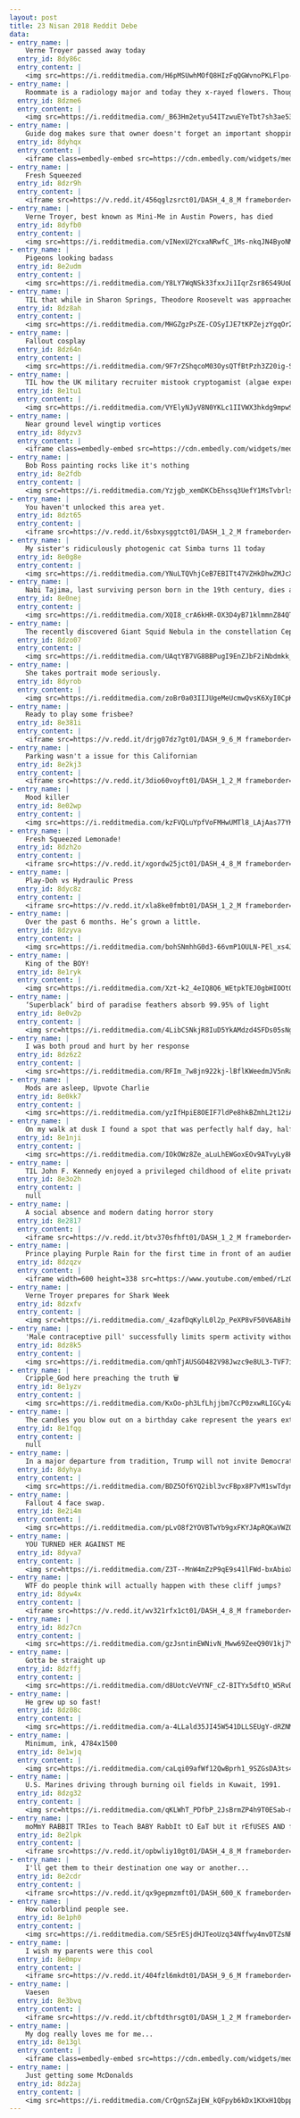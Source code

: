 ```yaml
---
layout: post
title: 23 Nisan 2018 Reddit Debe
data:
- entry_name: |
    Verne Troyer passed away today
  entry_id: 8dy86c
  entry_content: |
    <img src=https://i.redditmedia.com/H6pMSUwhMOfQ8HIzFqQGWvnoPKLFlpo-Dzd29FgrIlU.jpg?s=af1d1359071142601e51a9651311e1b0 frameborder=0>
- entry_name: |
    Roommate is a radiology major and today they x-rayed flowers. Thought you guys might enjoy
  entry_id: 8dzme6
  entry_content: |
    <img src=https://i.redditmedia.com/_B63Hm2etyu54ITzwuEYeTbt7sh3ae53AHV3-oVUFBg.jpg?s=945aa10f4187b473d47b3ef6b29fccf5 frameborder=0>
- entry_name: |
    Guide dog makes sure that owner doesn't forget an important shopping stop
  entry_id: 8dyhqx
  entry_content: |
    <iframe class=embedly-embed src=https://cdn.embedly.com/widgets/media.html?src=https%3A%2F%2Fgfycat.com%2Fifr%2FFrigidSlushyHamadryad&url=https%3A%2F%2Fgfycat.com%2FFrigidSlushyHamadryad&image=https%3A%2F%2Fthumbs.gfycat.com%2FFrigidSlushyHamadryad-size_restricted.gif&key=522baf40bd3911e08d854040d3dc5c07&type=text%2Fhtml&schema=gfycat width=600 height=1067 scrolling=no frameborder=0 allowfullscreen></iframe>
- entry_name: |
    Fresh Squeezed
  entry_id: 8dzr9h
  entry_content: |
    <iframe src=https://v.redd.it/456qglzsrct01/DASH_4_8_M frameborder=0></iframe>
- entry_name: |
    Verne Troyer, best known as Mini-Me in Austin Powers, has died
  entry_id: 8dyfb0
  entry_content: |
    <img src=https://i.redditmedia.com/vINexU2YcxaNRwfC_1Ms-nkqJN4ByoNMVkGFEURdDUc.jpg?s=cbfdbef79b3e0e92011118f38ed7d57d frameborder=0>
- entry_name: |
    Pigeons looking badass
  entry_id: 8e2udm
  entry_content: |
    <img src=https://i.redditmedia.com/Y8LY7WqNSk33fxxJi1IqrZsr86S49UoDhcjavp8d5E4.jpg?s=c056107a8dc467fd2c6d27b3a849643a frameborder=0>
- entry_name: |
    TIL that while in Sharon Springs, Theodore Roosevelt was approached by a 12-year-old girl who asked if he would like to have a badger. Expecting to humor her, he agreed, and the girl came back with a 2-week-old badger. President Roosevelt named him Josiah and he became one of the presidential pets.
  entry_id: 8dz8ah
  entry_content: |
    <img src=https://i.redditmedia.com/MHGZgzPsZE-COSyIJE7tKPZejzYgqOr234TVxRhdZz0.jpg?s=5af7057688dee42920121613a5877bd9 frameborder=0>
- entry_name: |
    Fallout cosplay
  entry_id: 8dz64n
  entry_content: |
    <img src=https://i.redditmedia.com/9F7rZShqcoM03OysQTfBtPzh3Z20ig-S7eJNtEVAP3Y.jpg?s=267e459d868b613abc4bd9898e930fed frameborder=0>
- entry_name: |
    TIL how the UK military recruiter mistook cryptogamist (algae expert) for cryptogramist and sent Geoffrey Tandy to join the code breakers; he wasn't so useful until captured German papers arrived water-logged; with his expertise they salvaged them, cracked the code, and hastened the victory.
  entry_id: 8e1tu1
  entry_content: |
    <img src=https://i.redditmedia.com/VYElyNJyV8N0YKLc1IIVWX3hkdg9mpwSMc-sHJe8P-Q.jpg?s=760147fe11cccaabdf25ac684f91dd04 frameborder=0>
- entry_name: |
    Near ground level wingtip vortices
  entry_id: 8dyzv3
  entry_content: |
    <iframe class=embedly-embed src=https://cdn.embedly.com/widgets/media.html?src=https%3A%2F%2Fgfycat.com%2Fifr%2FGleamingZealousBlacknorwegianelkhound&url=https%3A%2F%2Fgfycat.com%2FGleamingZealousBlacknorwegianelkhound&image=https%3A%2F%2Fthumbs.gfycat.com%2FGleamingZealousBlacknorwegianelkhound-size_restricted.gif&key=522baf40bd3911e08d854040d3dc5c07&type=text%2Fhtml&schema=gfycat width=600 height=600 scrolling=no frameborder=0 allowfullscreen></iframe>
- entry_name: |
    Bob Ross painting rocks like it's nothing
  entry_id: 8e2fdb
  entry_content: |
    <img src=https://i.redditmedia.com/Yzjgb_xemDKCbEhssq3UefY1MsTvbrlsFWbmf_wW96E.gif?fm=jpg&s=c30c60cb99b311b0b8db7b4132253662 frameborder=0>
- entry_name: |
    You haven't unlocked this area yet.
  entry_id: 8dzt65
  entry_content: |
    <iframe src=https://v.redd.it/6sbxysggtct01/DASH_1_2_M frameborder=0></iframe>
- entry_name: |
    My sister's ridiculously photogenic cat Simba turns 11 today
  entry_id: 8e0g8e
  entry_content: |
    <img src=https://i.redditmedia.com/YNuLTQVhjCeB7EBITt47VZHkDhwZMJcXOEaiXZSsX6c.jpg?s=26e780ce82b8aa128d96700110df5585 frameborder=0>
- entry_name: |
    Nabi Tajima, last surviving person born in the 19th century, dies at age 117
  entry_id: 8e0nej
  entry_content: |
    <img src=https://i.redditmedia.com/XQI8_crA6kHR-OX3D4yB71klmmnZ84QT3eztocmxbFk.jpg?s=c6dc22ffd05138c2d6b845048f448161 frameborder=0>
- entry_name: |
    The recently discovered Giant Squid Nebula in the constellation Cepheus
  entry_id: 8dzo07
  entry_content: |
    <img src=https://i.redditmedia.com/UAqtYB7VG8BBPugI9EnZJbF2iNbdmkk_S3W066ukAac.jpg?s=336c084eaec23a49a0123070e3863c99 frameborder=0>
- entry_name: |
    She takes portrait mode seriously.
  entry_id: 8dyrob
  entry_content: |
    <img src=https://i.redditmedia.com/zoBr0a03IIJUgeMeUcmwQvsK6XyI0CpKyImBcNV1Hdk.jpg?s=be49117f4155d9c922c6e9060fb028f3 frameborder=0>
- entry_name: |
    Ready to play some frisbee?
  entry_id: 8e381i
  entry_content: |
    <iframe src=https://v.redd.it/drjg07dz7gt01/DASH_9_6_M frameborder=0></iframe>
- entry_name: |
    Parking wasn't a issue for this Californian
  entry_id: 8e2kj3
  entry_content: |
    <iframe src=https://v.redd.it/3dio60voyft01/DASH_1_2_M frameborder=0></iframe>
- entry_name: |
    Mood killer
  entry_id: 8e02wp
  entry_content: |
    <img src=https://i.redditmedia.com/kzFVQLuYpfVoFMHwUMTl8_LAjAas77YK91XH6yPVBjc.png?s=11e8eb93223525207ff1fcd81b920e2d frameborder=0>
- entry_name: |
    Fresh Squeezed Lemonade!
  entry_id: 8dzh2o
  entry_content: |
    <iframe src=https://v.redd.it/xgordw25jct01/DASH_4_8_M frameborder=0></iframe>
- entry_name: |
    Play-Doh vs Hydraulic Press
  entry_id: 8dyc8z
  entry_content: |
    <iframe src=https://v.redd.it/xla8ke0fmbt01/DASH_1_2_M frameborder=0></iframe>
- entry_name: |
    Over the past 6 months. He’s grown a little.
  entry_id: 8dzyva
  entry_content: |
    <img src=https://i.redditmedia.com/bohSNmhhG0d3-66vmP1OULN-PEl_xs4JUbpMNcbYC1M.jpg?s=bd7be6b2c0f8df06787a18e849cff157 frameborder=0>
- entry_name: |
    King of the BOY!
  entry_id: 8e1ryk
  entry_content: |
    <img src=https://i.redditmedia.com/Xzt-k2_4eIQ8Q6_WEtpkTEJ0gbHIOOtQM2bNApV3di0.jpg?s=0c3c0b0f3009750df08e99b3187a5f01 frameborder=0>
- entry_name: |
    ‘Superblack’ bird of paradise feathers absorb 99.95% of light
  entry_id: 8e0v2p
  entry_content: |
    <img src=https://i.redditmedia.com/4LibCSNkjR8IuD5YkAMdzd4SFDs05sNgT1_DUv95Jmk.jpg?s=17442801eda7b565e05c994db9d46a04 frameborder=0>
- entry_name: |
    I was both proud and hurt by her response
  entry_id: 8dz6z2
  entry_content: |
    <img src=https://i.redditmedia.com/RFIm_7w8jn922kj-lBflKWeedmJV5nRaoS5YMgfIH9Y.jpg?s=ffa5c5da35be9649f43587a506f754a6 frameborder=0>
- entry_name: |
    Mods are asleep, Upvote Charlie
  entry_id: 8e0kk7
  entry_content: |
    <img src=https://i.redditmedia.com/yzIfHpiE8OEIF7ldPe8hkBZmhL2t12iAlg82-YjUiGQ.jpg?s=0f9c8067cf9c173adfb6e69695bd380f frameborder=0>
- entry_name: |
    On my walk at dusk I found a spot that was perfectly half day, half night.
  entry_id: 8e1nji
  entry_content: |
    <img src=https://i.redditmedia.com/IOkOWz8Ze_aLuLhEWGoxEOv9ATvyLy8HSUdlbqL6HxY.jpg?s=9cf389d8ef216a27d05df1ea07499b52 frameborder=0>
- entry_name: |
    TIL John F. Kennedy enjoyed a privileged childhood of elite private schools, sailboats, servants and summer homes during the Great Depression. He later claimed that he only learned about the Great Depression in the books he read while attending Harvard.
  entry_id: 8e3o2h
  entry_content: |
    null
- entry_name: |
    A social absence and modern dating horror story
  entry_id: 8e2817
  entry_content: |
    <iframe src=https://v.redd.it/btv370sfhft01/DASH_1_2_M frameborder=0></iframe>
- entry_name: |
    Prince playing Purple Rain for the first time in front of an audience. They have no idea what they are witnessing. He Kills it.
  entry_id: 8dzqzv
  entry_content: |
    <iframe width=600 height=338 src=https://www.youtube.com/embed/rLzOgTRtQi0?feature=oembed&enablejsapi=1 frameborder=0 allow=autoplay; encrypted-media allowfullscreen></iframe>
- entry_name: |
    Verne Troyer prepares for Shark Week
  entry_id: 8dzxfv
  entry_content: |
    <img src=https://i.redditmedia.com/_4zafDqKylL0l2p_PeXP8vF50V6ABihH2kTjNaoSvTk.jpg?s=197a516172aaf2c9acf8a11685a5177d frameborder=0>
- entry_name: |
    'Male contraceptive pill' successfully limits sperm activity without side effects, scientists find
  entry_id: 8dz8k5
  entry_content: |
    <img src=https://i.redditmedia.com/qmhTjAUSGO482V98Jwzc9e8UL3-TVF7iOBQNBV0mMQU.jpg?s=5e5f82222435ad1df4eac4a6733288a2 frameborder=0>
- entry_name: |
    Cripple_God here preaching the truth 🗑
  entry_id: 8e1yzv
  entry_content: |
    <img src=https://i.redditmedia.com/KxOo-ph3LfLhjjbm7CcP0zxwRLIGCy4aqsOlZAR6o4M.jpg?s=580e7d5162a884326cced9b793702e90 frameborder=0>
- entry_name: |
    The candles you blow out on a birthday cake represent the years extinguished from your life
  entry_id: 8e1fqg
  entry_content: |
    null
- entry_name: |
    In a major departure from tradition, Trump will not invite Democrats or the media to his first state dinner
  entry_id: 8dyhya
  entry_content: |
    <img src=https://i.redditmedia.com/BDZ5Of6YQ2ibl3vcFBpx8P7vM1swTdynJw9uyF9R7hQ.jpg?s=3a64feb2042a40d487269ea24a58f8b6 frameborder=0>
- entry_name: |
    Fallout 4 face swap.
  entry_id: 8e2i4m
  entry_content: |
    <img src=https://i.redditmedia.com/pLvO8f2YOVBTwYb9gxFKYJApRQKaVWZOGqNytQmb2AI.jpg?s=c2db7211e88d57d2b4a35f9098d0a2e9 frameborder=0>
- entry_name: |
    YOU TURNED HER AGAINST ME
  entry_id: 8dyva7
  entry_content: |
    <img src=https://i.redditmedia.com/Z3T--MnW4mZzP9qE9s41lFWd-bxAbioXDB7dQ1AnpZY.png?s=3067205123436e89c3bb1aee4bbc6357 frameborder=0>
- entry_name: |
    WTF do people think will actually happen with these cliff jumps?
  entry_id: 8dyw4x
  entry_content: |
    <iframe src=https://v.redd.it/wv321rfx1ct01/DASH_4_8_M frameborder=0></iframe>
- entry_name: |
  entry_id: 8dz7cn
  entry_content: |
    <img src=https://i.redditmedia.com/gzJsntinEWNivN_Mww69ZeeQ90V1kj7YCHXBPB1zNSo.jpg?s=4d167847155f0682900e59c249f4d15c frameborder=0>
- entry_name: |
    Gotta be straight up
  entry_id: 8dzffj
  entry_content: |
    <img src=https://i.redditmedia.com/d8UotcVeVYNF_cZ-BITYx5dftO_W5RvD2KeWQqT2Ps8.png?s=a20b9769e67788d65bb9af185acc4bea frameborder=0>
- entry_name: |
    He grew up so fast!
  entry_id: 8dz08c
  entry_content: |
    <img src=https://i.redditmedia.com/a-4LLald35JI45W541DLLSEUgY-dRZNMQyEVDjFUQSA.jpg?s=a28524545396e80c769bae0ee2b303e1 frameborder=0>
- entry_name: |
    Minimum, ink, 4784x1500
  entry_id: 8e1wjq
  entry_content: |
    <img src=https://i.redditmedia.com/caLqi09afWf12QwBprh1_9SZGsDA3ts4yS5nMcWeuxk.png?s=66e123f6d914627e853bb4a65b5e5fc0 frameborder=0>
- entry_name: |
    U.S. Marines driving through burning oil fields in Kuwait, 1991.
  entry_id: 8dzg32
  entry_content: |
    <img src=https://i.redditmedia.com/qKLWhT_PDfbP_2JsBrmZP4h9T0ESab-mV8uwGIajYGY.jpg?s=97d187fc193ed24b5809966e922614dc frameborder=0>
- entry_name: |
    moMmY RABBIT TRIes to Teach BABY RabbIt tO EaT bUt it rEfUSES AND fuCKiNg dies
  entry_id: 8e2lpk
  entry_content: |
    <iframe src=https://v.redd.it/opbwliy10gt01/DASH_4_8_M frameborder=0></iframe>
- entry_name: |
    I'll get them to their destination one way or another...
  entry_id: 8e2cdr
  entry_content: |
    <iframe src=https://v.redd.it/qx9gepmzmft01/DASH_600_K frameborder=0></iframe>
- entry_name: |
    How colorblind people see.
  entry_id: 8e1ph0
  entry_content: |
    <img src=https://i.redditmedia.com/SE5rESjdHJTeoUzq34Nffwy4mvDTZsNRNLtYyJBd12g.jpg?s=64c44e1ac4b472f6ecb84fcd51a3380b frameborder=0>
- entry_name: |
    I wish my parents were this cool
  entry_id: 8e0mpv
  entry_content: |
    <iframe src=https://v.redd.it/404fzl6mkdt01/DASH_9_6_M frameborder=0></iframe>
- entry_name: |
    Vaesen
  entry_id: 8e3bvq
  entry_content: |
    <iframe src=https://v.redd.it/cbftdthrsgt01/DASH_1_2_M frameborder=0></iframe>
- entry_name: |
    My dog really loves me for me...
  entry_id: 8e13gl
  entry_content: |
    <iframe class=embedly-embed src=https://cdn.embedly.com/widgets/media.html?src=https%3A%2F%2Fgfycat.com%2Fifr%2FConfusedPhonyGalapagoshawk&url=https%3A%2F%2Fgfycat.com%2FConfusedPhonyGalapagoshawk&image=https%3A%2F%2Fthumbs.gfycat.com%2FConfusedPhonyGalapagoshawk-size_restricted.gif&key=522baf40bd3911e08d854040d3dc5c07&type=text%2Fhtml&schema=gfycat width=600 height=1067 scrolling=no frameborder=0 allowfullscreen></iframe>
- entry_name: |
    Just getting some McDonalds
  entry_id: 8dz2aj
  entry_content: |
    <img src=https://i.redditmedia.com/CrQgnSZajEW_kQFpyb6kDx1KXxH1QbppBJ6AFf35GxM.gif?fm=jpg&s=58d49c611c9d7b652e95f81cceb7e03f frameborder=0>
---
```

